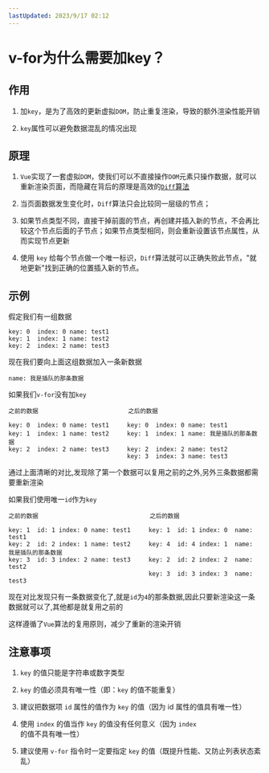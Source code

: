 ```yaml
---
lastUpdated: 2023/9/17 02:12
---
```


# v-for为什么需要加key？

## 作用

1. 加`key`，是为了高效的更新虚拟`DOM`，防止重复渲染，导致的额外渲染性能开销

2. `key`属性可以避免数据混乱的情况出现

## 原理

1. `Vue`实现了一套虚拟`DOM`，使我们可以不直接操作`DOM`元素只操作数据，就可以重新渲染页面，而隐藏在背后的原理是高效的[`Diff`算法](/learn/web/vue/diff_algorithm.md)

2. 当页面数据发生变化时，`Diff`算法只会比较同一层级的节点；

3. 如果节点类型不同，直接干掉前面的节点，再创建并插入新的节点，不会再比较这个节点后面的子节点；如果节点类型相同，则会重新设置该节点属性，从而实现节点更新

4. 使用 `key` 给每个节点做一个唯一标识，`Diff`算法就可以正确失败此节点，"就地更新"找到正确的位置插入新的节点。

## 示例

假定我们有一组数据

```
key: 0  index: 0 name: test1
key: 1  index: 1 name: test2
key: 2  index: 2 name: test3
```

现在我们要向上面这组数据加入一条新数据

```
name: 我是插队的那条数据
```

如果我们`v-for`没有加`key`

```
之前的数据                         之后的数据

key: 0  index: 0 name: test1     key: 0  index: 0 name: test1
key: 1  index: 1 name: test2     key: 1  index: 1 name: 我是插队的那条数据
key: 2  index: 2 name: test3     key: 2  index: 2 name: test2
                                 key: 3  index: 3 name: test3
```

通过上面清晰的对比,发现除了第一个数据可以复用之前的之外,另外三条数据都需要重新渲染

如果我们使用唯一`id`作为`key`

```
之前的数据                               之后的数据

key: 1  id: 1 index: 0 name: test1     key: 1  id: 1 index: 0  name: test1
key: 2  id: 2 index: 1 name: test2     key: 4  id: 4 index: 1  name: 我是插队的那条数据
key: 3  id: 3 index: 2 name: test3     key: 2  id: 2 index: 2  name: test2
                                       key: 3  id: 3 index: 3  name: test3
```

现在对比发现只有一条数据变化了,就是`id`为`4`的那条数据,因此只要新渲染这一条数据就可以了,其他都是就复用之前的

这样遵循了`Vue`算法的复用原则，减少了重新的渲染开销

## 注意事项

1. `key` 的值只能是字符串或数字类型

2. `key` 的值必须具有唯一性（即：`key` 的值不能重复）

3. 建议把数据项 `id` 属性的值作为 `key` 的值（因为 id 属性的值具有唯一性）

4. 使用 `index` 的值当作 `key` 的值没有任何意义（因为 `index` 的值不具有唯一性）

5. 建议使用 `v-for` 指令时一定要指定 `key` 的值（既提升性能、又防止列表状态紊乱）

<vPageTips :links="[
    {text: 'v-for中为什么要加key？', link: 'https://juejin.cn/post/7110105626415628296'},
    {text: '为什么使用v-for时必须添加唯一的key?', link: 'https://segmentfault.com/a/1190000013810844'},
    ]"
/>

